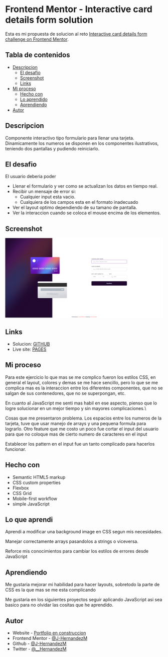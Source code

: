 # Frontend Mentor - Interactive card details form solution

Esta es mi propuesta de solucion al reto [Interactive card details form challenge on Frontend Mentor](https://www.frontendmentor.io/challenges/interactive-card-details-form-XpS8cKZDWw).

## Tabla de contenidos

- [Descripcion](#descripcion)
  - [El desafio](#el-desafio)
  - [Screenshot](#screenshot)
  - [Links](#links)
- [Mi proceso](#mi-proceso)
  - [Hecho con](#hecho-con)
  - [Lo aprendido](#lo-que-aprendi)
  - [Aprendiendo](#aprendiendo)
- [Autor](#autor)


## Descripcion
Componente interactivo tipo formulario para llenar una tarjeta. Dinamicamente los numeros se disponen en los componentes ilustrativos, teniendo dos pantallas y pudiendo reiniciarlo.

## El desafio

El usuario deberia poder

- Llenar el formulario y ver como se actualizan los datos en tiempo real.
- Recibir un mensaje de error si:
  - Cualquier input esta vacio.
  - Cualquiera de los campos esta en el formato inadecuado
- Ver el layout optimo dependiendo de su tamano de pantalla.
- Ver la interaccion cuando se coloca el mouse encima de los elementos.

## Screenshot

![](./images/screenshot.png)

## Links

- Solucion: [GITHUB](https://github.com/J-HernandezM/card-interactive-details/)
- Live site: [PAGES](https://j-hernandezm.github.io/card-interactive-details/)


## Mi proceso

Para este ejercicio lo que mas se me complico fueron los estilos CSS, en general el layout, colores y demas se me hace sencillo, pero lo que se me complica mas es la interaccion entre los diferentes componentes, que no se salgan de sus contenedores, que no se superpongan, etc.

En cuanto al JavaScript me senti mas habil en ese aspecto, pienso que lo logre solucionar en un mejor tiempo y sin mayores complicaciones.\

Cosas que me presentaron problema. Los espacios entre los numeros de la tarjeta, tuve que usar manejo de arrays y una pequena formula para lograrlo. Otro feature que me costo un poco fue cortar el input del usuario para que no coloque mas de cierto numero de caracteres en el input

Establecer los pattern en el input fue un tanto complicado para hacerlos funcionar.

## Hecho con

- Semantic HTML5 markup
- CSS custom properties
- Flexbox
- CSS Grid
- Mobile-first workflow
- simple JavaScript

## Lo que aprendi

Aprendi a modificar una background image en CSS segun mis necesidades.

Manejar correctamente arrays pasandolos a strings o viceversa.

Reforce mis conocimientos para cambiar los estilos de errores desde JavaScript

## Aprendiendo
Me gustaria mejorar mi habilidad para hacer layouts, sobretodo la parte de CSS es la que mas se me esta complicando

Me gustaria en los siguientes proyectos seguir aplicando JavaScript asi sea basico para no olvidar las cositas que he aprendido.


## Autor

- Website - [Portfolio en construccion](https://j-hernandezm.github.io)
- Frontend Mentor - [@J-HernandezM](https://www.frontendmentor.io/profile/J-HernandezM)
- Github - [@J-HernandezM](https://github.com/J-HernandezM)
- Twitter - [@__HernandezM](https://www.twitter.com/__HernandezM)

